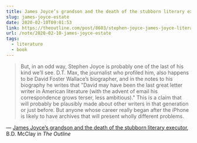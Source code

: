 ```yaml
---
title: James Joyce’s grandson and the death of the stubborn literary executor
slug: james-joyce-estate
date: 2020-02-10T09:01:53
link: https://theoutline.com/post/8603/stephen-joyce-james-joyce-literary-estate
url: /note/2020-02-10-james-joyce-estate
tags:
  - literature
  - book
---
```


> But, in an odd way, Stephen Joyce is probably one of the last of his kind we’ll see. D.T. Max, the journalist who profiled him, also happens to be David Foster Wallace’s biographer, and in the notes to his biography he writes that "David may have been the last great letter writer in American literature (with the advent of email his correspondence grows terser, less ambitious)." This is a claim that will probably be plausibly made about other writers in that generation or just before. But anyone whose career really began after the iPhone is likely to have archives that will present wholly different problems.

&mdash; [James Joyce’s grandson and the death of the stubborn literary executor](https://theoutline.com/post/8603/stephen-joyce-james-joyce-literary-estate), B.D. McClay in _The Outline_

